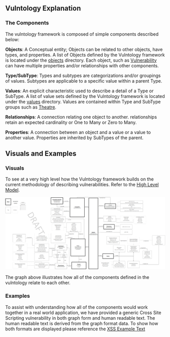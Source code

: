 ## Vulntology Explanation

### The Components

The vulntology framework is composed of simple components described below:

**Objects**: A Conceptual entity; Objects can be related to other objects, have types, and properties. A list of Objects defined by the Vulntology framework is located under the [objects](../objects) directory. Each object, such as [Vulnerability](../objects/vulnerability.md) can have multiple properties and/or relationships with other components.

**Type/SubType**: Types and subtypes are categorizations and/or groupings of values. Subtypes are applicable to a specific value within a parent Type.

**Values**: An explicit characteristic used to describe a detail of a Type or SubType. A list of value sets defined by the Vulntology framework is located under the [values](../values) directory. Values are contained within Type and SubType groups such as [Theatre](../values/theater.md).

**Relationships**: A connection relating one object to another. relationships retain an expected cardinality or One to Many or Zero to Many.

**Properties**: A connection between an object and a value or a value to another value. Properties are inherited by SubTypes of the parent.  

## Visuals and Examples

### Visuals

To see at a very high level how the Vulntology framework builds on the current methodology of describing vulnerabilities. Refer to the [High Level Model](../figures/high-level-model.pdf).

![vulntology-graph](../figures/vulntology-graph.png "Vultology Graph")

The graph above illustrates how all of the components defined in the vulntology relate to each other.

### Examples

To assist with understanding how all of the components would work together in a real world application, we have provided a generic Cross Site Scripting vulnerability in both graph form and human readable text. The human readable text is derived from the graph format data. To show how both formats are displayed please reference the [XSS Example Text](../figures/xss-example-human-text.md)
